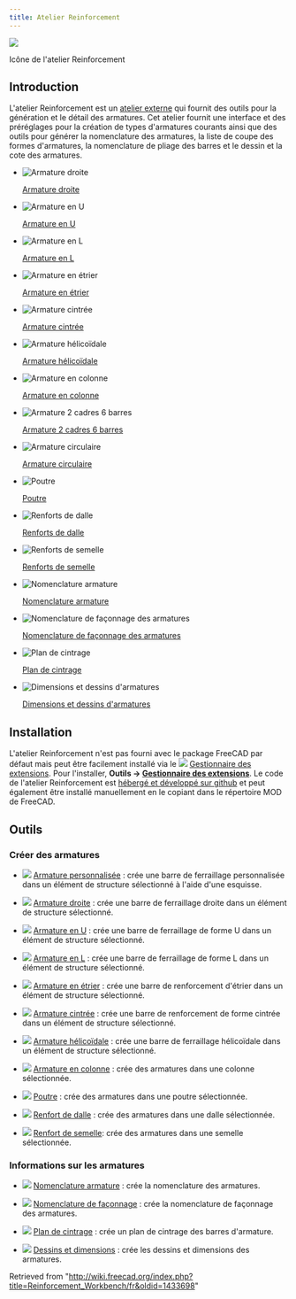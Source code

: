 ```yaml
---
title: Atelier Reinforcement
---
```


![](/images/Reinforcement_Workbench.svg)

Icône de l'atelier Reinforcement

## Introduction

L'atelier Reinforcement est un [atelier externe](/External_workbenches/fr "External workbenches/fr") qui fournit des outils pour la génération et le détail des armatures. Cet atelier fournit une interface et des préréglages pour la création de types d'armatures courants ainsi que des outils pour générer la nomenclature des armatures, la liste de coupe des formes d'armatures, la nomenclature de pliage des barres et le dessin et la cote des armatures.

- ![Armature droite](/images/Arch_Rebar_Straight_example.png)

  [Armature droite](/Reinforcement_StraightRebar/fr "Reinforcement StraightRebar/fr")

- ![Armature en U](/images/Arch_Rebar_UShape_example.png)

  [Armature en U](/Reinforcement_UShapeRebar/fr "Reinforcement UShapeRebar/fr")

- ![Armature en L](/images/Arch_Rebar_LShape_example.png)

  [Armature en L](/Reinforcement_LShapeRebar/fr "Reinforcement LShapeRebar/fr")

- ![Armature en étrier](/images/Arch_Rebar_Stirrup_example.png)

  [Armature en étrier](/Reinforcement_StirrupRebar/fr "Reinforcement StirrupRebar/fr")

- ![Armature cintrée](/images/Arch_Rebar_BentShape_example.png)

  [Armature cintrée](/Reinforcement_BentShapeRebar/fr "Reinforcement BentShapeRebar/fr")

- ![Armature hélicoïdale](/images/Arch_Rebar_Helical_example.png)

  [Armature hélicoïdale](/Reinforcement_HelicalRebar/fr "Reinforcement HelicalRebar/fr")

- ![Armature en colonne](/images/Arch_Rebar_ColumnReinforcement_example.png)

  [Armature en colonne](/Reinforcement_ColumnRebars/fr "Reinforcement ColumnRebars/fr")

- ![Armature 2 cadres 6 barres](/images/Arch_Rebar_ColumnReinforcement_TwoTies_example.png)

  [Armature 2 cadres 6 barres](/Reinforcement_ColumnRebars_TwoTiesSixRebars/fr "Reinforcement ColumnRebars TwoTiesSixRebars/fr")

- ![Armature circulaire](/images/Arch_Rebar_Circular_ColumnReinforcement_example.png)

  [Armature circulaire](/Reinforcement_ColumnRebars_Circular/fr "Reinforcement ColumnRebars Circular/fr")

- ![Poutre](/images/Arch_Rebar_BeamReinforcement_example.png)

  [Poutre](/Reinforcement_BeamRebars/fr "Reinforcement BeamRebars/fr")

- ![Renforts de dalle](/images/Isometric_view_of_Bent_Shape_rebars_in_parallel_and_cross_direction_with_distribution_rebars.png)

  [Renforts de dalle](/Reinforcement_SlabRebars/fr "Reinforcement SlabRebars/fr")

- ![Renforts de semelle](/images/Isometric_view_of_Columns_footing.png)

  [Renforts de semelle](/Reinforcement_FootingRebars/fr "Reinforcement FootingRebars/fr")

- ![Nomenclature armature](/images/Arch_Rebar_BOM_example.png)

  [Nomenclature armature](/Reinforcement_BillOfMaterial/fr "Reinforcement BillOfMaterial/fr")

- ![Nomenclature de façonnage des armatures](/images/Reinforcement_Bar_Shape_Cut_List_example.svg)

  [Nomenclature de façonnage des armatures](/Reinforcement_BarShapeCutList/fr "Reinforcement BarShapeCutList/fr")

- ![Plan de cintrage](/images/Reinforcement_Bar_Bending_Schedule_example.svg)

  [Plan de cintrage](/Reinforcement_BarBendingSchedule/fr "Reinforcement BarBendingSchedule/fr")

- ![Dimensions et dessins d'armatures](/images/Arch_Rebar_Drawing_Dimensioning_example.svg)

  [Dimensions et dessins d'armatures](/Reinforcement_DrawingDimensioning/fr "Reinforcement DrawingDimensioning/fr")

## Installation

L'atelier Reinforcement n'est pas fourni avec le package FreeCAD par défaut mais peut être facilement installé via le ![](/images/AddonManager.svg) [Gestionnaire des extensions](/Std_AddonMgr/fr "Std AddonMgr/fr"). Pour l'installer, **Outils → [Gestionnaire des extensions](/Std_AddonMgr/fr "Std AddonMgr/fr")**. Le code de l'atelier Reinforcement est [hébergé et développé sur github](https://github.com/amrit3701/FreeCAD-Reinforcement) et peut également être installé manuellement en le copiant dans le répertoire MOD de FreeCAD.

## Outils

### Créer des armatures

- ![](/images/Arch_Rebar.svg) [Armature personnalisée](/Arch_Rebar/fr "Arch Rebar/fr") : crée une barre de ferraillage personnalisée dans un élément de structure sélectionné à l'aide d'une esquisse.

- ![](/images/Reinforcement_StraightRebar.svg) [Armature droite](/Reinforcement_StraightRebar/fr "Reinforcement StraightRebar/fr") : crée une barre de ferraillage droite dans un élément de structure sélectionné.

- ![](/images/Reinforcement_UShapeRebar.svg) [Armature en U](/Reinforcement_UShapeRebar/fr "Reinforcement UShapeRebar/fr") : crée une barre de ferraillage de forme U dans un élément de structure sélectionné.

- ![](/images/Reinforcement_LShapeRebar.svg) [Armature en L](/Reinforcement_LShapeRebar/fr "Reinforcement LShapeRebar/fr") : crée une barre de ferraillage de forme L dans un élément de structure sélectionné.

- ![](/images/Reinforcement_StirrupRebar.svg) [Armature en étrier](/Reinforcement_StirrupRebar/fr "Reinforcement StirrupRebar/fr") : crée une barre de renforcement d'étrier dans un élément de structure sélectionné.

- ![](/images/Reinforcement_BentShapeRebar.svg) [Armature cintrée](/Reinforcement_BentShapeRebar/fr "Reinforcement BentShapeRebar/fr") : crée une barre de renforcement de forme cintrée dans un élément de structure sélectionné.

- ![](/images/Reinforcement_HelicalRebar.svg) [Armature hélicoïdale](/Reinforcement_HelicalRebar/fr "Reinforcement HelicalRebar/fr") : crée une barre de ferraillage hélicoïdale dans un élément de structure sélectionné.

- ![](/images/Reinforcement_ColumnRebars.svg) [Armature en colonne](/Reinforcement_ColumnRebars/fr "Reinforcement ColumnRebars/fr") : crée des armatures dans une colonne sélectionnée.

- ![](/images/Reinforcement_BeamRebars.svg) [Poutre](/Reinforcement_BeamRebars/fr "Reinforcement BeamRebars/fr") : crée des armatures dans une poutre sélectionnée.

- ![](/images/Reinforcement_SlabRebars.svg) [Renfort de dalle](/Reinforcement_SlabRebars/fr "Reinforcement SlabRebars/fr") : crée des armatures dans une dalle sélectionnée.

- ![](/images/Reinforcement_FootingRebars.svg) [Renfort de semelle](/Reinforcement_FootingRebars/fr "Reinforcement FootingRebars/fr"): crée des armatures dans une semelle sélectionnée.

### Informations sur les armatures

- ![](/images/Reinforcement_BillOfMaterial.svg) [Nomenclature armature](/Reinforcement_BillOfMaterial/fr "Reinforcement BillOfMaterial/fr") : crée la nomenclature des armatures.

- ![](/images/Reinforcement_BarShapeCutList.svg) [Nomenclature de façonnage](/Reinforcement_BarShapeCutList/fr "Reinforcement BarShapeCutList/fr") : crée la nomenclature de façonnage des armatures.

- ![](/images/Reinforcement_BarBendingSchedule.svg) [Plan de cintrage](/Reinforcement_BarBendingSchedule/fr "Reinforcement BarBendingSchedule/fr") : crée un plan de cintrage des barres d'armature.

- ![](/images/Reinforcement_DrawingDimensioning.svg) [Dessins et dimensions](/Reinforcement_DrawingDimensioning/fr "Reinforcement DrawingDimensioning/fr") : crée les dessins et dimensions des armatures.

Retrieved from "<http://wiki.freecad.org/index.php?title=Reinforcement_Workbench/fr&oldid=1433698>"
